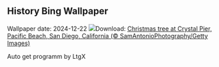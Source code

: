## History Bing Wallpaper
Wallpaper date: 2024-12-22
![](https://www.bing.com/th?id=OHR.CrystalPier_EN-IN1061631248_UHD.jpg&w=1000)Download: [Christmas tree at Crystal Pier, Pacific Beach, San Diego, California (© SamAntonioPhotography/Getty Images)](https://www.bing.com/th?id=OHR.CrystalPier_EN-IN1061631248_UHD.jpg)

Auto get programm by LtgX

